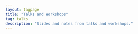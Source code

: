 ```yaml
---
layout: tagpage
title: "Talks and Workshops"
tag: talks
description: "Slides and notes from talks and workshops."
---
```

